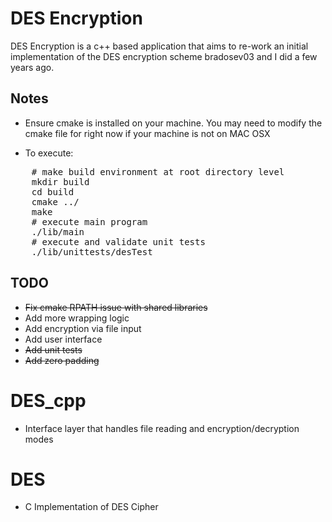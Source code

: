 # DES Encryption

DES Encryption is a c++ based application that aims to re-work an initial implementation of the DES encryption scheme bradosev03 and I did a few years ago. 


## Notes

* Ensure cmake is installed on your machine. You may need to modify the cmake file for right now if your machine is not on MAC OSX

* To execute:
<pre>
    # make build environment at root directory level
    mkdir build
    cd build
	cmake ../
	make
    # execute main program
    ./lib/main
    # execute and validate unit tests
    ./lib/unittests/desTest
</pre>

## TODO
* <strike> Fix cmake RPATH issue with shared libraries </strike>
* Add more wrapping logic
* Add encryption via file input
* Add user interface
* <strike> Add unit tests </strike>
* <strike> Add zero padding </strike>

# DES_cpp
* Interface layer that handles file reading and encryption/decryption modes

# DES
* C Implementation of DES Cipher
